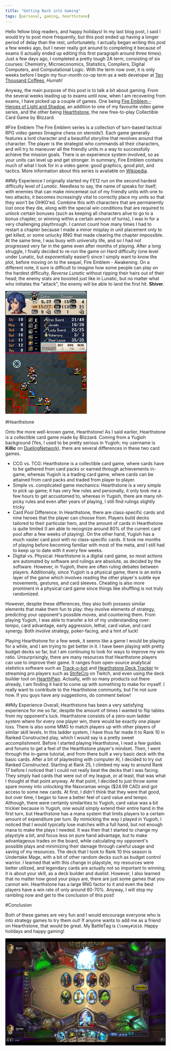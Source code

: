 ```yaml
---
title: "Getting Back into Gaming"
tags: [personal, gaming, hearthstone]
---
```


Hello fellow blog readers, and happy holidays! In my last blog post, I said I would try to post more frequently, but this post ended up having a longer period of delay than the rest, unfortunately. I actually began writing this post a few weeks ago, but I never really got around to completing it because of exams (I actually ended up editing this first paragraph around three times). Just a few days ago, I completed a pretty tough 2A term, consisting of six courses: Chemistry, Microeconomics, Statistics, Compilers, Digital Computers, and Computational Logic. With the term now over, it is only weeks before I begin my four-month co-op term as a web developer at [Ten Thousand Coffees](https://www.tenthousandcoffees.com/), _Hurrah!_

Anyway, the main purpose of this post is to talk a bit about gaming. From the several weeks leading up to exams until now, when I am recovering from exams, I have picked up a couple of games. One being [Fire Emblem - Heroes of Light and Shadow](http://fireemblem.wikia.com/wiki/Fire_Emblem:_Shin_Monsh%C5%8D_no_Nazo_~Hikari_to_Kage_no_Eiy%C5%AB~), an addition to one of my favourite video game series, and the other being [Hearthstone](http://us.battle.net/en/int?r=hearthstone), the new free-to-play Collectible Card Game by Blizzard.

#Fire Emblem
The Fire Emblem series is a collection of turn-based tactical RPG video games (Imagine chess on steroids!). Each game generally features a lord character and a beautiful storyline that revolves around that character. The player is the strategist who commands all their characters, and will try to maneuver all the friendly units in a way to successfully achieve the mission goals. There is an experience system involved, so as your units can level up and get stronger. In summary, Fire Emblem contains much of what I look for in a video game: good graphics, good plot, and tactics. More information about this series is available on [Wikipedia](http://en.wikipedia.org/wiki/Fire_Emblem).


##My Experience
I originally started my FE12 run on the second hardest difficulty level of _Lunatic_. Needless to say, the name of speaks for itself; with enemies that can make mincemeat out of my friendly units with one to two attacks, it becomes increasingly vital to correctly place my units so that they won't be OHKO'ed. Combine this with characters that are permanently lost once they die, along with the special win conditions that are required to unlock certain bonuses (such as keeping all characters alive to go to a bonus chapter, or winning within a certain amount of turns), I was in for a very challenging playthrough. I cannot count how many times I had to restart a chapter because I made a minor misplay in unit placement only to get killed, or some unlucky RNG that made clearing the chapter impossible. At the same time, I was busy with university life, and so I had not progressed very far in the game even after months of playing. After a long struggle, I finally decided to re-run the game on Hard difficulty (one level under Lunatic, but exponentially easier!) since I simply want to know the plot, before moving on to the sequel, Fire Emblem - Awakening. On a different note, it sure is difficult to imagine how some people can play on the hardest difficulty, _Reverse Lunatic_ without ripping their hairs out of their head; the enemy stats are boosted just like in Lunatic, but no matter what who initiates the "attack", the enemy will be able to land the first hit. __Shiver__.

![Fire Emblem](../images/in_post_images/gaming-1.png)

#Hearthstone

Onto the more well-known game, Hearthstone! As I said earlier, Hearthstone is a collectible card game made by Blizzard. Coming from a Yugioh background (Yes, I used to be pretty serious in Yugioh; my username is __Killic__ on [DuelingNetwork](http://www.duelingnetwork.com/)), there are several differences in these two card games.

- CCG vs. TCG: Hearthstone is a collectible card game, where cards have to be gathered from card packs or earned through achievements in-game, whereas Yugioh is a trading card game, where cards can be attained from card packs and traded from player to player.
- Simple vs. complicated game mechanics: Hearthstone is a very simple to pick up game; it has very few rules and personally, it only took me a few hours to get accustomed to, whereas in Yugioh, there are many nit-picky rules and even after years of playing, I still find rulings slightly tricky
- Card Pool Difference: In Hearthstone, there are class-specific cards and nine heroes that the player can choose from. Players build decks tailored to their particular hero, and the amount of cards in Hearthstone is quite limited (I am able to recognize around 80% of the current card pool after a few weeks of playing). On the other hand, Yugioh has a much vaster card pool with no class-specific cards. It took me months of playing before becoming familiar with most of the meta, and I still had to keep up to date with it every few weeks.
- Digital vs. Physical: Hearthstone is a digital card game, so most actions are automated by software and rulings are absolute, as decided by the software. However, in Yugioh, there are often ruling debates between players. Additionally, since Yugioh is a physical game, there is an extra layer of the game which involves reading the other player's subtle eye movements, gestures, and card sleeves. Cheating is also more prominent in a physical card game since things like shuffling is not truly randomized.

However, despite these differences, they also both possess similar elements that make them fun to play: they involve elements of strategy, predicting your opponent's possible moves, and countering them. From playing Yugioh, I was able to transfer a lot of my understanding over: tempo, card advantage, early aggression, lethal, card value, and card synergy. Both involve strategy, poker-facing, and a hint of luck!

Playing Hearthstone for a few week, it seems like a game I would be playing for a while, and I am trying to get better in it. I have been playing with pretty budget decks so far, but I am continuing to look for ways to improve my win ratio. Unsurprisingly, there are many resources that Hearthstone players can use to improve their game. It ranges from open-source analytical statistics software such as [Track-o-bot](https://trackobot.com/) and [Hearthstone Deck Tracker](https://github.com/Epix37/Hearthstone-Deck-Tracker) to streaming pro players such as [StrifeCro](http://www.twitch.tv/strifecro) on Twitch, and even using the deck builder tool on [HearthPwn](http://www.hearthpwn.com/). Actually, with so many products out there already, I am finding it hard to come up with something to make for myself. I really want to contribute to the Hearthstone community, but I'm not sure how. If you guys have any suggestions, do comment below!

##My Experience
Overall, Hearthstone has been a very satisfying experience for me so far, despite the amount of times I wanted to flip tables from my opponent's luck. Hearthstone consists of a zero-sum ladder system where for every one player win, there would be exactly one player loss. There is also some MMG to match players up with other players of similar skill levels. In this ladder system, I have thus far made it to Rank 10 in Ranked Constructed play, which I would say is a pretty sweet accomplishment. Before I started playing Hearthstone, I read a few guides and forums to get a feel of the Hearthstone player's mindset. Then, I went through the in-game tutorial, and from there built a very basic deck with the basic cards. After a bit of playtesting with computer AI, I decided to try out Ranked Constructed. Starting at Rank 25, I climbed my way to around Rank 17 before I noticed that I could not really beat the decks that I was facing. They simply had cards that were out of my league, or at least, that was what I thought at that point anyway. At that point, I decided to just throw some spare money into unlocking the Naxxramas wings ($24.99 CAD) and got access to some new cards. At first, I didn't think that they were that good, but over time, I began to have a better feel of card value and tempo. Although, there were certainly similarities to Yugioh, card value was a bit trickier because in Yugioh, one would simply extend their entire hand in the first turn, but Hearthstone has a mana system that limits players to a certain amount of expenditure per turn. By mimicking the way I played in Yugioh, I noticed that I would typically lose matches with a full hand, but not enough mana to make the plays I needed. It was then that I started to change my playstyle a bit, and focus less on pure hand advantage, but to make advantageous trades on the board, while calculating my opponent's possible plays and minimizing their damage through careful usage and saving of my resources. The deck that I took to Rank 10 this season is Undertake Mage, with a bit of other random decks such as budget control warrior. I learned that with this change in playstyle, my resources were better utilized, and legendary cards are actually not so important to winning; it is about your skill, as a deck builder and duelist. However, I also learned that no matter how good your plays are, there are just some games that you cannot win. Hearthstone has a large RNG factor to it and even the best players have a win rate of only around 60-70%. Anyway, I will stop my rambling now and get to the conclusion of this post!

#Conclusion

Both of these games are very fun and I would encourage everyone who is into strategy games to try them out! If anyone wants to add me as a friend on Hearthstone, that would be great. My BattleTag is ```Clemmy#1610```. Happy holidays and happy gaming!

![Hearthstone](../images/in_post_images/gaming-2.png)
<!--end-->
